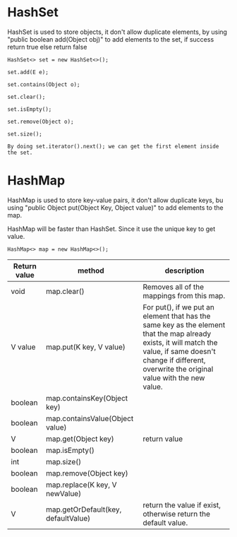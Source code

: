 # HashSet
HashSet is used to store objects, it don't allow duplicate elements, by using "public boolean add(Object obj)" to add elements to the set, if success return true else return false

```
HashSet<> set = new HashSet<>();

set.add(E e);

set.contains(Object o);

set.clear();

set.isEmpty();

set.remove(Object o);

set.size();

By doing set.iterator().next(); we can get the first element inside the set.
```


# HashMap
HashMap is used to store key-value pairs, it don't allow duplicate keys, bu using "public Object put(Object Key, Object value)" to add elements to the map.

HashMap will be faster than HashSet. Since it use the unique key to get value.

~~~
HashMap<> map = new HashMap<>();
~~~
| Return value | method | description |
|--------------|--------|-------------|
| void | map.clear() | Removes all of the mappings from this map. |
| V value | map.put(K key, V value) | For put(), if we put an element that has the same key as the element that the map already exists, it will match the value, if same doesn't change if different, overwrite the original value with the new value. |
| boolean | map.containsKey(Object key) |  |
| boolean | map.containsValue(Object value) |  |
| V | map.get(Object key) | return value |
| boolean | map.isEmpty() |  |
| int | map.size() |  |
| boolean | map.remove(Object key) |  |
| boolean | map.replace(K key, V newValue) |  |
| V | map.getOrDefault(key, defaultValue) | return the value if exist, otherwise return the default value. |
